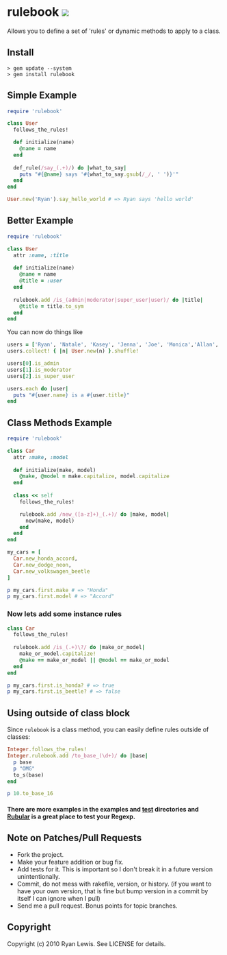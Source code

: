 # rulebook ![](http://stillmaintained.com/c00lryguy/rulebook.png)

Allows you to define a set of 'rules' or dynamic methods to apply to a class.

## Install

    > gem update --system
    > gem install rulebook

## Simple Example

```ruby
require 'rulebook'

class User
  follows_the_rules!

  def initialize(name)
    @name = name
  end
  
  def_rule(/say_(.+)/) do |what_to_say|
    puts "#{@name} says '#{what_to_say.gsub(/_/, ' ')}'"
  end
end

User.new('Ryan').say_hello_world # => Ryan says 'hello world'
```

## Better Example

```ruby
require 'rulebook'

class User
  attr :name, :title
  
  def initialize(name)
    @name = name
    @title = :user
  end
  
  rulebook.add /is_(admin|moderator|super_user|user)/ do |title|
    @title = title.to_sym
  end
end
```

You can now do things like

```ruby
users = ['Ryan', 'Natale', 'Kasey', 'Jenna', 'Joe', 'Monica','Allan', 'Amanda']
users.collect! { |n| User.new(n) }.shuffle!

users[0].is_admin
users[1].is_moderator
users[2].is_super_user

users.each do |user|
  puts "#{user.name} is a #{user.title}"
end
```

## Class Methods Example

```ruby
require 'rulebook'

class Car
  attr :make, :model
  
  def initialize(make, model)
    @make, @model = make.capitalize, model.capitalize
  end
  
  class << self
    follows_the_rules!

    rulebook.add /new_([a-z]+)_(.+)/ do |make, model|
      new(make, model)
    end
  end
end

my_cars = [
  Car.new_honda_accord,
  Car.new_dodge_neon,
  Car.new_volkswagen_beetle
]

p my_cars.first.make # => "Honda"
p my_cars.first.model # => "Accord"
```

### Now lets add some instance rules

```ruby
class Car
  follows_the_rules!
  
  rulebook.add /is_(.+)\?/ do |make_or_model|
    make_or_model.capitalize!
    @make == make_or_model || @model == make_or_model
  end
end

p my_cars.first.is_honda? # => true
p my_cars.first.is_beetle? # => false
```

## Using outside of class block

Since `rulebook` is a class method, you can easily define rules outside 
of classes:

```ruby
Integer.follows_the_rules!
Integer.rulebook.add /to_base_(\d+)/ do |base|
  p base
  p "OMG"
  to_s(base)
end

p 10.to_base_16
```

#### There are more examples in the examples and [test][1] directories and [Rubular][2] is a great place to test your Regexp.

## Note on Patches/Pull Requests
 
* Fork the project.
* Make your feature addition or bug fix.
* Add tests for it. This is important so I don't break it in a
  future version unintentionally.
* Commit, do not mess with rakefile, version, or history.
  (if you want to have your own version, that is fine but bump version in a commit by itself I can ignore when I pull)
* Send me a pull request. Bonus points for topic branches.

## Copyright

Copyright (c) 2010 Ryan Lewis. See LICENSE for details.


[1]: http://github.com/c00lryguy/rulebook/tree/master/test/
[2]: http://rubular.com/
